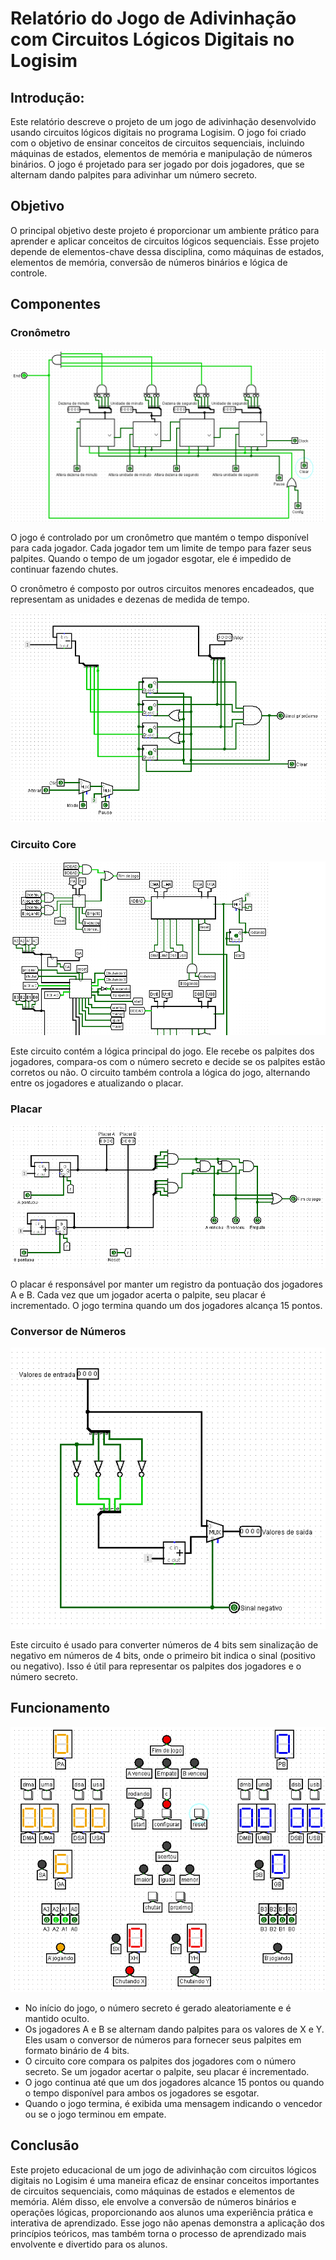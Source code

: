 # Relatório do Jogo de Adivinhação com Circuitos Lógicos Digitais no Logisim

## Introdução:
Este relatório descreve o projeto de um jogo de adivinhação desenvolvido usando circuitos lógicos digitais no programa Logisim. O jogo foi criado com o objetivo de ensinar conceitos de circuitos sequenciais, incluindo máquinas de estados, elementos de memória e manipulação de números binários. O jogo é projetado para ser jogado por dois jogadores, que se alternam dando palpites para adivinhar um número secreto.

## Objetivo
O principal objetivo deste projeto é proporcionar um ambiente prático para aprender e aplicar conceitos de circuitos lógicos sequenciais. Esse projeto depende de elementos-chave dessa disciplina, como máquinas de estados, elementos de memória, conversão de números binários e lógica de controle.

## Componentes

### Cronômetro

!["Cronômetro"](/img/cronometro.gif "Cronômetro")

O jogo é controlado por um cronômetro que mantém o tempo disponível para cada jogador. Cada jogador tem um limite de tempo para fazer seus palpites. Quando o tempo de um jogador esgotar, ele é impedido de continuar fazendo chutes.

O cronômetro é composto por outros circuitos menores encadeados, que representam as unidades e dezenas de medida de tempo.

!["Circuito que representa unidades de tempo"](/img/unidade.png "Circuito que representa unidades de tempo")

### Circuito Core

!["Circuito core"](/img/core.gif)

Este circuito contém a lógica principal do jogo. Ele recebe os palpites dos jogadores, compara-os com o número secreto e decide se os palpites estão corretos ou não. O circuito também controla a lógica do jogo, alternando entre os jogadores e atualizando o placar.

### Placar

!["Placar do jogo"](/img/placar.png "Placar do jogo")

O placar é responsável por manter um registro da pontuação dos jogadores A e B. Cada vez que um jogador acerta o palpite, seu placar é incrementado. O jogo termina quando um dos jogadores alcança 15 pontos.

### Conversor de Números

![Conversor de números sem sinalização](/img/sinal.png "Conversor de números sem sinalização")

 Este circuito é usado para converter números de 4 bits sem sinalização de negativo em números de 4 bits, onde o primeiro bit indica o sinal (positivo ou negativo). Isso é útil para representar os palpites dos jogadores e o número secreto.

## Funcionamento

![Funcionamento do jogo principal](/img/main.gif "Funcionamento do jogo principal")

- No início do jogo, o número secreto é gerado aleatoriamente e é mantido oculto.
- Os jogadores A e B se alternam dando palpites para os valores de X e Y. Eles usam o conversor de números para fornecer seus palpites em formato binário de 4 bits.
- O circuito core compara os palpites dos jogadores com o número secreto. Se um jogador acertar o palpite, seu placar é incrementado.
- O jogo continua até que um dos jogadores alcance 15 pontos ou quando o tempo disponível para ambos os jogadores se esgotar.
- Quando o jogo termina, é exibida uma mensagem indicando o vencedor ou se o jogo terminou em empate.

## Conclusão
Este projeto educacional de um jogo de adivinhação com circuitos lógicos digitais no Logisim é uma maneira eficaz de ensinar conceitos importantes de circuitos sequenciais, como máquinas de estados e elementos de memória. Além disso, ele envolve a conversão de números binários e operações lógicas, proporcionando aos alunos uma experiência prática e interativa de aprendizado. Esse jogo não apenas demonstra a aplicação dos princípios teóricos, mas também torna o processo de aprendizado mais envolvente e divertido para os alunos.